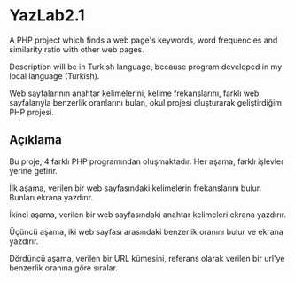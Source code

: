 # YazLab2.1
A PHP project which finds a web page's keywords, word frequencies and similarity ratio with other web pages.

Description will be in Turkish language, because program developed in my local language (Turkish).

Web sayfalarının anahtar kelimelerini, kelime frekanslarını, farklı web sayfalarıyla benzerlik oranlarını bulan, okul projesi oluşturarak geliştirdiğim PHP projesi.

## Açıklama

Bu proje, 4 farklı PHP programından oluşmaktadır. Her aşama, farklı işlevler yerine getirir.

İlk aşama, verilen bir web sayfasındaki kelimelerin frekanslarını bulur. Bunları ekrana yazdırır.

İkinci aşama, verilen bir web sayfasındaki anahtar kelimeleri ekrana yazdırır.

Üçüncü aşama, iki web sayfası arasındaki benzerlik oranını bulur ve ekrana yazdırır.

Dördüncü aşama, verilen bir URL kümesini, referans olarak verilen bir url'ye benzerlik oranına göre sıralar.
